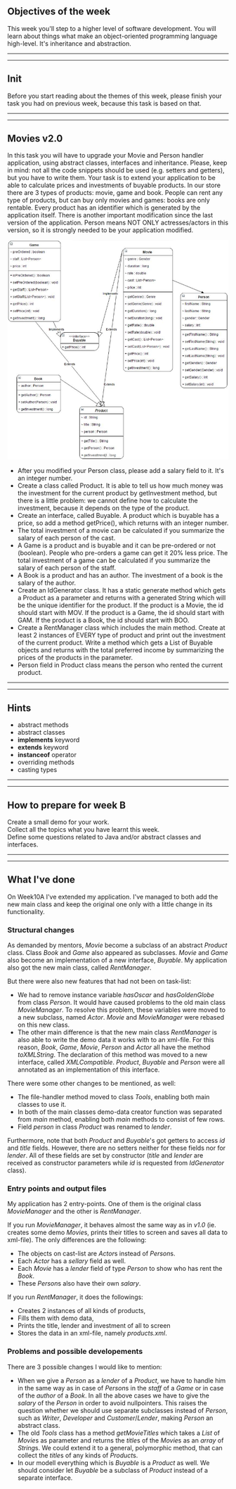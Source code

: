 ## Objectives of the week
This week you'll step to a higher level of software development.
You will learn about things what make an object-oriented programming language high-level.
It's inheritance and abstraction.

----------

----------

## Init
Before you start reading about the themes of this week,
please finish your task you had on previous week,
because this task is based on that.

----------

----------

## Movies v2.0

In this task you will have to upgrade your Movie and Person handler application,
using abstract classes, interfaces and inheritance.
Please, keep in mind:
not all the code snippets should be used (e.g. setters and getters),
but you have to write them.
Your task is to extend your application to be able to calculate prices and investments of buyable products.
In our store there are 3 types of products: movie, game and book.
People can rent any type of products, but can buy only movies and games: books are only rentable.
Every product has an identifier which is generated by the application itself.
There is another important modification since the last version of the application.
Person means NOT ONLY actresses/actors in this version, so it is strongly needed to be your application modified.

![](Description/movie2.jpg)

* After you modified your Person class, please add a salary field to it. It's an integer number.
* Create a class called Product.
  It is able to tell us how much money was the investment for the current product by getInvestment method,
  but there is a little problem:
  we cannot define how to calculate the investment, because it depends on the type of the product.
* Create an interface, called Buyable.
  A product which is buyable has a price, so add a method getPrice(), which returns with an integer number.
* The total investment of a movie can be calculated if you summarize the salary of each person of the cast.
* A Game is a product and is buyable and it can be pre-ordered or not (boolean).
  People who pre-orders a game can get it 20% less price.
  The total investment of a game can be calculated if you summarize the salary of each person of the staff.
* A Book is a product and has an author. The investment of a book is the salary of the author.
* Create an IdGenerator class.
  It has a static generate method which gets a Product as a parameter
  and returns with a generated String which will be the unique identifier for the product.
  If the product is a Movie, the id should start with MOV.
  If the product is a Game, the id should start with GAM.
  If the product is a Book, the id should start with BOO.
* Create a RentManager class which includes the main method.
  Create at least 2 instances of EVERY type of product and print out the investment of the current product.
  Write a method which gets a List of Buyable objects
  and returns with the total preferred income
  by summarizing the prices of the products in the parameter.
* Person field in Product class means the person who rented the current product.

--------

--------

## Hints

* abstract methods
* abstract classes
* **implements** keyword
* **extends** keyword
* **instanceof** operator
* overriding methods
* casting types

--------

--------

## How to prepare for week B

Create a small demo for your work.  
Collect all the topics what you have learnt this week.  
Define some questions related to Java and/or abstract classes and interfaces.

--------

--------

## What I've done

On Week10A I've extended my application.
I've managed to both add the new main class
and keep the original one only with a little change in its functionality.

### Structural changes

As demanded by mentors, *Movie* become a subclass of an abstract *Product* class.
Class *Book* and *Game* also appeared as subclasses.
*Movie* and *Game* also become an implementation of a new interface, *Buyable*.
My application also got the new main class, called *RentManager*.

But there were also new features that had not been on task-list:
* We had to remove instance variable *hasOscar* and *hasGoldenGlobe* from class *Person*.
  It would have caused problems to the old main class *MovieManager*.
  To resolve this problem, these variables were moved to a new subclass, named *Actor*.
  *Movie* and *MovieManager* were rebased on this new class.
* The other main difference is that
  the new main class *RentManager* is also able to write the demo data it works with to an xml-file.
  For this reason, *Book*, *Game*, *Movie*, *Person* and *Actor* all have the method *toXMLString*.
  The declaration of this method was moved to a new interface, called *XMLCompatible*.
  *Product*, *Buyable* and *Person* were all annotated as an implementation of this interface.

There were some other changes to be mentioned, as well:
* The file-handler method moved to class *Tools*, enabling both main classes to use it.
* In both of the main classes demo-data creator function was separated from *main* method,
  enabling both *main* methods to consist of few rows.
* Field *person* in class *Product* was renamed to *lender*.

Furthermore, note that both *Product* and *Buyable*'s got getters to access *id* and *title* fields.
However, there are no setters neither for these fields nor for *lender*.
All of these fields are set by constructor
(*title* and *lender* are received as constructor parameters
while *id* is requested from *IdGenerator* class).

### Entry points and output files

My application has 2 entry-points.
One of them is the original class *MovieManager* and the other is *RentManager*.

If you run *MovieManager*, it behaves almost the same way as in *v1.0*
(ie. creates some demo *Movie*s, prints their titles to screen and saves all data to xml-file).
The only differences are the following:
* The objects on cast-list are *Actor*s instead of *Person*s.
* Each *Actor* has a *sellary* field as well.
* Each *Movie* has a *lender* field of type *Person* to show who has rent the *Book*.
* These *Person*s also have their own *salary*.

If you run *RentManager*, it does the followings:
* Creates 2 instances of all kinds of products,
* Fills them with demo data,
* Prints the title, lender and investment of all to screen
* Stores the data in an xml-file, namely *products.xml*.

### Problems and possible developements

There are 3 possible changes I would like to mention:
* When we give a *Person* as a *lender* of a *Product*,
  we have to handle him in the same way as in case of *Person*s in the *staff* of a *Game*
  or in case of the *author* of a *Book*.
  In all the above cases we have to give the *salary* of the *Person* in order to avoid nullpointers.
  This raises the question whether we should use separate subclasses instead of *Person*,
  such as *Writer*, *Developer* and *Customer*/*Lender*, making *Person* an abstract class.
* The old *Tools* class has a method *getMovieTitles* which takes a *List* of *Movie*s as parameter
  and returns the *title*s of the *Movie*s as an *array* of *String*s.
  We could extend it to a general, polymorphic method, that can collect the *title*s of any kinds of *Product*s.
* In our modell everything which is *Buyable* is a *Product* as well.
  We should consider let *Buyable* be a subclass of *Product* instead of a separate interface.
